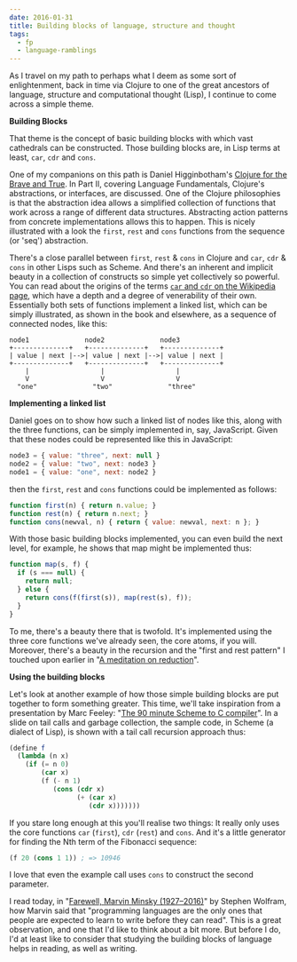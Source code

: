 ```yaml
---
date: 2016-01-31
title: Building blocks of language, structure and thought
tags:
  - fp
  - language-ramblings
---
```

As I travel on my path to perhaps what I deem as some sort of enlightenment, back in time via Clojure to one of the great ancestors of language, structure and computational thought (Lisp), I continue to come across a simple theme.

**Building Blocks**

That theme is the concept of basic building blocks with which vast cathedrals can be constructed. Those building blocks are, in Lisp terms at least, `car`, `cdr` and `cons`.

One of my companions on this path is Daniel Higginbotham's [Clojure for the Brave and True](http://www.amazon.co.uk/Clojure-Brave-True-Ultimate-Programmer/dp/1593275919/). In Part II, covering Language Fundamentals, Clojure's abstractions, or interfaces, are discussed. One of the Clojure philosophies is that the abstraction idea allows a simplified collection of functions that work across a range of different data structures. Abstracting action patterns from concrete implementations allows this to happen. This is nicely illustrated with a look the `first`, `rest` and `cons` functions from the sequence (or 'seq') abstraction.

There's a close parallel between `first`, `rest` & `cons` in Clojure and `car`, `cdr` & `cons` in other Lisps such as Scheme. And there's an inherent and implicit beauty in a collection of constructs so simple yet collectively so powerful. You can read about the origins of the terms [`car` and `cdr` on the Wikipedia page](https://en.wikipedia.org/wiki/CAR_and_CDR), which have a depth and a degree of venerability of their own. Essentially both sets of functions implement a linked list, which can be simply illustrated, as shown in the book and elsewhere, as a sequence of connected nodes, like this:

```
node1              node2              node3
+--------------+   +--------------+   +--------------+
| value | next |-->| value | next |-->| value | next |
+--------------+   +--------------+   +--------------+
    |                  |                  |
    V                  V                  V
  "one"              "two"              "three"
```

**Implementing a linked list**

Daniel goes on to show how such a linked list of nodes like this, along with the three functions, can be simply implemented in, say, JavaScript. Given that these nodes could be represented like this in JavaScript:

```javascript
node3 = { value: "three", next: null }
node2 = { value: "two", next: node3 }
node1 = { value: "one", next: node2 }
```

then the `first`, `rest` and `cons` functions could be implemented as follows:

```javascript
function first(n) { return n.value; }
function rest(n) { return n.next; }
function cons(newval, n) { return { value: newval, next: n }; }
```

With those basic building blocks implemented, you can even build the next level, for example, he shows that map might be implemented thus:

```javascript
function map(s, f) {
  if (s === null) {
    return null;
  } else {
    return cons(f(first(s)), map(rest(s), f));
  }
}
```

To me, there's a beauty there that is twofold. It's implemented using the three core functions we've already seen, the core atoms, if you will. Moreover, there's a beauty in the recursion and the "first and rest pattern" I touched upon earlier in "[A meditation on reduction](https://langramblog.wordpress.com/2015/10/19/a-meditation-on-reduction/)".

**Using the building blocks**

Let's look at another example of how those simple building blocks are put together to form something greater. This time, we'll take inspiration from a presentation by Marc Feeley: "[The 90 minute Scheme to C compiler](http://churchturing.org/y/90-min-scc.pdf)". In a slide on tail calls and garbage collection, the sample code, in Scheme (a dialect of Lisp), is shown with a tail call recursion approach thus:

```scheme
(define f
  (lambda (n x) 
    (if (= n 0) 
        (car x) 
        (f (- n 1) 
           (cons (cdr x) 
                 (+ (car x) 
                    (cdr x)))))))
```

If you stare long enough at this you'll realise two things: It really only uses the core functions `car` (`first`), `cdr` (`rest`) and `cons`. And it's a little generator for finding the Nth term of the Fibonacci sequence:

```scheme
(f 20 (cons 1 1)) ; => 10946
```

I love that even the example call uses `cons` to construct the second parameter.

I read today, in "[Farewell, Marvin Minsky (1927–2016)](https://medium.com/backchannel/farewell-marvin-minsky-1927-2016-54d4bce913d8)" by Stephen Wolfram, how Marvin said that "programming languages are the only ones that people are expected to learn to write before they can read". This is a great observation, and one that I'd like to think about a bit more. But before I do, I'd at least like to consider that studying the building blocks of language helps in reading, as well as writing.
